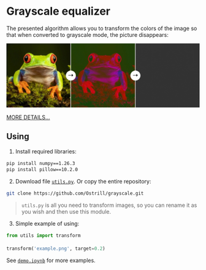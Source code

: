 # Grayscale equalizer

The presented algorithm allows you to transform the colors of the image so that when converted to grayscale mode, the picture disappears:

![example](docs/assets/example.jpg)

 [MORE DETAILS...](https://github.com/Ostrill/grayscale/blob/main/docs/EN/info.md)


## Using
1. Install required libraries:
```bash
pip install numpy==1.26.3
pip install pillow==10.2.0
```

2. Download file [`utils.py`](https://github.com/Ostrill/grayscale/blob/main/utils.py). Or copy the entire repository:
```bash
git clone https://github.com/Ostrill/grayscale.git
```
> `utils.py` is all you need to transform images, so you can rename it as you wish and then use this module.

3. Simple example of using:
```Python
from utils import transform

transform('example.png', target=0.2)
```

See [`demo.ipynb`](https://github.com/Ostrill/grayscale/blob/main/docs/EN/demo.ipynb) for more examples.
